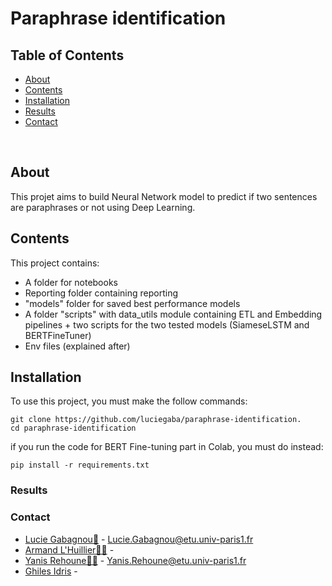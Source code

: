 # Paraphrase identification

## Table of Contents

* [About](#about)
* [Contents](#contents)
* [Installation](#installation)
* [Results](#results)
* [Contact](#contact)

<br>

## About
This projet aims to build Neural Network model to predict if two sentences are paraphrases or not using Deep Learning.

## Contents
This project contains:
- A folder for notebooks
- Reporting folder containing reporting 
- "models" folder for saved best performance models
- A folder "scripts" with data_utils module containing ETL and Embedding pipelines + two scripts for the two tested models (SiameseLSTM and BERTFineTuner)
- Env files (explained after)

## Installation
To use this project, you must make the follow commands:
```
git clone https://github.com/luciegaba/paraphrase-identification.
cd paraphrase-identification
```
if you run the code for BERT Fine-tuning part in Colab, you must do instead:
```
pip install -r requirements.txt
```

### Results


### Contact
* [Lucie Gabagnou👸](https://github.com/luciegaba) - Lucie.Gabagnou@etu.univ-paris1.fr
* [Armand L'Huillier👨‍🎓](https://github.com/armandlhuill) - 
* [Yanis Rehoune👨‍🎓](https://github.com/Yanisreh) - Yanis.Rehoune@etu.univ-paris1.fr
* [Ghiles Idris](https://github.com/ghiles10) - 

